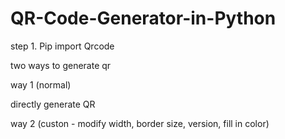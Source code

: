 # QR-Code-Generator-in-Python

step 1. Pip import Qrcode

two ways to generate qr

way 1 (normal)

directly generate QR

way 2 (custon - modify width, border size, version, fill in color) 